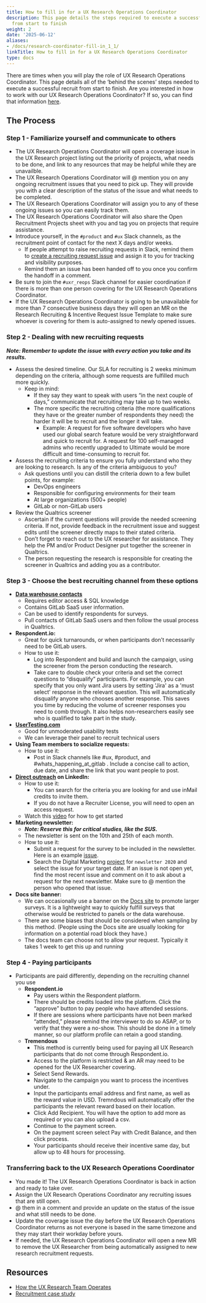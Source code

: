 ```yaml
---
title: How to fill in for a UX Research Operations Coordinator
description: This page details the steps required to execute a successful recruit
  from start to finish
weight: 2
date: '2025-06-12'
aliases:
- /docs/research-coordinator-fill-in_1_1/
linkTitle: How to fill in for a UX Research Operations Coordinator
type: docs
---
```


There are times when you will play the role of UX Research Operations Coordinator. This page details all of the ‘behind the scenes’ steps needed to execute a successful recruit from start to finish. Are you interested in how to work with our UX Research Operations Coordinator? If so, you can find that information [here](/handbook/product/ux/ux-research/recruiting-participants/).

## The Process

### Step 1 - Familiarize yourself and communicate to others

- The UX Research Operations Coordinator will open a coverage issue in the UX Research project listing out the priority of projects, what needs to be done, and link to any resources that may be helpful while they are unavailble.
- The UX Research Operations Coordinator will @ mention you on any ongoing recruitment issues that you need to pick up. They will provide you with a clear description of the status of the issue and what needs to be completed.
- The UX Research Operations Coordinator will assign you to any of these ongoing issues so you can easily track them.
- The UX Research Operations Coordinator will also share the Open Recruitment Projects sheet with you and tag you on projects that require assistance.
- Introduce yourself, in the `#product` and `#ux` Slack channels, as the recruitment point of contact for the next X days and/or weeks.
  - If people attempt to raise recruiting requests in Slack, remind them to [create a recruiting request issue](/handbook/product/ux/ux-research/recruiting-participants/#opening-a-recruitment-request) and assign it to you for tracking and visibility purposes.
  - Remind them an issue has been handed off to you once you confirm the handoff in a comment.
- Be sure to join the `#uxr_reops` Slack channel for easier coordination if there is more than one person covering for the UX Research Operations Coordinator.
- If the UX Research Operations Coordinator is going to be unavailable for more than 7 consecutive business days they will open an MR on the Research Recruiting & Incentive Request Issue Template to make sure whoever is covering for them is auto-assigned to newly opened issues.

### Step 2 - Dealing with new recruiting requests

***Note: Remember to update the issue with every action you take and its results.***

- Assess the desired timeline. Our SLA for recruiting is 2 weeks minimum depending on the criteria, although some requests are fulfilled much more quickly.
  - Keep in mind:
    - If they say they want to speak with users “in the next couple of days,” communicate that recruiting may take up to two weeks.
    - The more specific the recruiting criteria (the more qualifications they have or the greater number of respondents they need) the harder it will be to recruit and the longer it will take.
      - Example: A request for five software developers who have used our global search feature would be very straightforward and quick to recruit for. A request for 100 self-managed admins who recently upgraded to Ultimate would be more difficult and time-consuming to recruit for.
- Assess the recruiting criteria to ensure you fully understand who they are looking to research. Is any of the criteria ambiguous to you?
  - Ask questions until you can distill the criteria down to a few bullet points, for example:
    - DevOps engineers
    - Responsible for configuring environments for their team
    - At large organizations (500+ people)
    - GitLab or non-GitLab users
- Review the Qualtrics screener
  - Ascertain if the current questions will provide the needed screening criteria. If not, provide feedback in the recruitment issue and suggest edits until the screener directly maps to their stated criteria.
  - Don’t forget to reach out to the UX researcher for assistance. They help the PM and/or Product Designer put together the screener in Qualtrics.
  - The person requesting the research is responsible for creating the screener in Qualtrics and adding you as a contributor.

### Step 3 - Choose the best recruiting channel from these options

- **[Data warehouse contacts](/handbook/product/ux/ux-research/recruiting-participants/#finding-gitlabcom-users-in-the-data-warehouse)**
  - Requires editor access & SQL knowledge
  - Contains GitLab SaaS user information.
  - Can be used to identify respondents for surveys.
  - Pull contacts of GitLab SaaS users and then follow the usual process in Qualtrics.
- **Respondent.io:**
  - Great for quick turnarounds, or when participants don’t necessarily need to be GitLab users.
  - How to use it:
    - Log into Respondent and build and launch the campaign, using the screener from the person conducting the research.
    - Take care to double check your criteria and set the correct questions to “disqualify” participants. For example, you can specify that you only want Jira users by setting 'Jira' as a 'must select' response in the relevant question. This will automatically disqualify anyone who chooses another response. This saves you time by reducing the volume of screener responses you need to comb through. It also helps non-researchers easily see who is qualified to take part in the study.
- **[UserTesting.com](/handbook/product/ux/ux-research/unmoderated-testing/)**
  - Good for unmoderated usability tests
  - We can leverage their panel to recruit technical users
- **Using Team members to socialize requests:**
  - How to use it:
    - Post in Slack channels like #ux, #product, and #whats_happening_at_gitlab . Include a concise call to action, due date, and share the link that you want people to post.
- **[Direct outreach](https://www.youtube.com/watch?v=rc2IX1e2sQ8&feature=youtu.be) on LinkedIn:**
  - How to use it:
    - You can search for the criteria you are looking for and use inMail credits to invite them.
    - If you do not have a Recruiter License, you will need to open an access request.
  - Watch this [video](https://youtu.be/rc2IX1e2sQ8) for how to get started
- **Marketing newsletter:**
  - ***Note: Reserve this for critical studies, like the SUS.***
  - The newsletter is sent on the 10th and 25th of each month.
  - How to use it:
    - Submit a request for the survey to be included in the newsletter. Here is an example [issue](https://gitlab.com/gitlab-com/marketing/digital-marketing-programs/-/issues/4087).
    - Search the Digital Marketing [project](https://gitlab.com/gitlab-com/marketing/digital-marketing-programs/-/issues) for `newsletter 2020` and select the issue for your target date. If an issue is not open yet, find the most recent issue and comment on it to ask about a request for the next newsletter. Make sure to @ mention the person who opened that issue.
- **Docs site banner:**
  - We can occasionally use a banner on the [Docs site](https://docs.gitlab.com/) to promote larger surveys. It is a lightweight way to quickly fulfill surveys that otherwise would be restricted to panels or the data warehouse.
  - There are some biases that should be considered when sampling by this method. (People using the Docs site are usually looking for information on a potential road block they have.)
  - The docs team can choose not to allow your request. Typically it takes 1 week to get this up and running

### Step 4 - Paying participants

- Participants are paid differently, depending on the recruiting channel you use
  - **Respondent.io**
    - Pay users within the Respondent platform.
    - There should be credits loaded into the platform. Click the “approve” button to pay people who have attended sessions.
    - If there are sessions where participants have not been marked “attended,” please remind the interviewer to do so ASAP, or to verify that they were a no-show. This should be done in a timely manner, so our platform profile can retain a good standing.
  - **Tremendous**
    - This method is currently being used for paying all UX Research participants that do not come through Respondent.io.
    - Access to the platform is restricted & an AR may need to be opened for the UX Researcher covering.
    - Select Send Rewards.
    - Navigate to the campaign you want to process the incentives under.
    - Input the participants email address and first name, as well as the reward value in USD. Tremndous will automatically offer the participants the relevant reward based on their location.
    - Click Add Recipient. You will have the option to add more as required or you can also upload a csv.
    - Continue to the payment screen.
    - On the payment screen select Pay with Credit Balance, and then click process.
    - Your participants should receive their incentive same day, but allow up to 48 hours for processing.

### Transferring back to the UX Research Operations Coordinator

- You made it! The UX Research Operations Coordinator is back in action and ready to take over.
- Assign the UX Research Operations Coordinator any recruiting issues that are still open.
- @ them in a comment and provide an update on the status of the issue and what still needs to be done.
- Update the coverage issue the day before the UX Research Operations Coordinator returns as not everyone is based in the same timezone and they may start their workday before yours.
- If needed, the UX Research Operations Coordinator will open a new MR to remove the UX Researcher from being automatically assigned to new research recruitment requests.

## Resources

- [How the UX Research Team Operates](/handbook/product/ux/ux-research/how-uxr-team-operates/)
- [Recruitment case study](/handbook/product/ux/ux-research/recruiting-participants/#recruitment-case-study)
